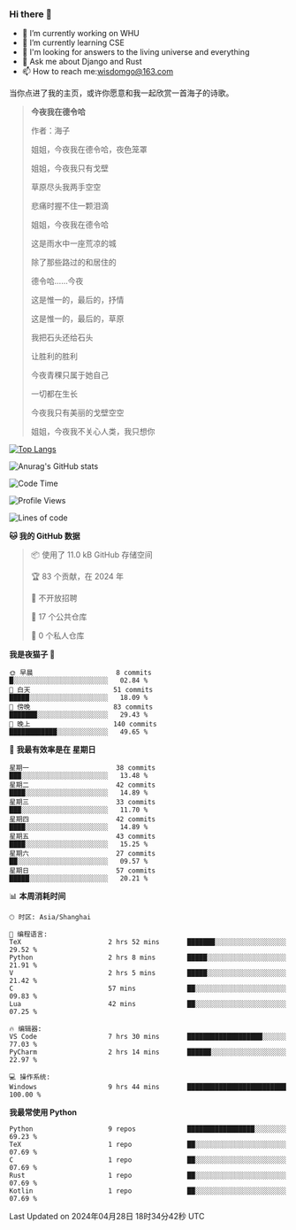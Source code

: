 ### Hi there 👋



- 🔭 I’m currently working on WHU
- 🌱 I’m currently learning CSE
- 🤔 I'm looking for answers to the living universe and everything
- 💬 Ask me about Django and Rust
- 📫 How to reach me:wisdomgo@163.com

当你点进了我的主页，或许你愿意和我一起欣赏一首海子的诗歌。

>**今夜我在德令哈**
>
>作者：海子
>
>姐姐，今夜我在德令哈，夜色笼罩
>
>姐姐，今夜我只有戈壁
>
>草原尽头我两手空空
>
>悲痛时握不住一颗泪滴
>
>姐姐，今夜我在德令哈
>
>这是雨水中一座荒凉的城
>
>除了那些路过的和居住的
>
>德令哈......今夜
>
>这是惟一的，最后的，抒情
>
>这是惟一的，最后的，草原
>
>我把石头还给石头
>
>让胜利的胜利
>
>今夜青稞只属于她自己
>
>一切都在生长
>
>今夜我只有美丽的戈壁空空
>
>姐姐，今夜我不关心人类，我只想你



[![Top Langs](https://github-readme-stats.vercel.app/api/top-langs/?username=wisdomgo&theme=onedark)](https://github.com/anuraghazra/github-readme-stats)

![Anurag's GitHub stats](https://github-readme-stats.vercel.app/api?username=wisdomgo&hide=contribs,stars&theme=synthwave)

<!--START_SECTION:waka-->
![Code Time](http://img.shields.io/badge/Code%20Time-150%20hrs%2053%20mins-blue)

![Profile Views](http://img.shields.io/badge/%E4%B8%AA%E4%BA%BA%E8%B5%84%E6%96%99%E8%A7%82%E7%9C%8B%E6%AC%A1%E6%95%B0-5-blue)

![Lines of code](https://img.shields.io/badge/%E4%BB%8E%E3%80%8CHello%20World%E3%80%8D%E8%B5%B7%E6%88%91%E5%B7%B2%E7%BB%8F%E5%86%99%E4%BA%86-46.7%20thousand%20%E8%A1%8C%E4%BB%A3%E7%A0%81-blue)

**🐱 我的 GitHub 数据** 

> 📦  使用了 11.0 kB GitHub 存储空间 
 > 
> 🏆 83 个贡献，在 2024 年
 > 
> 🚫 不开放招聘
 > 
> 📜 17 个公共仓库 
 > 
> 🔑 0 个私人仓库 
 > 
**我是夜猫子 🦉** 

```text
🌞 早晨                     8 commits           █░░░░░░░░░░░░░░░░░░░░░░░░   02.84 % 
🌆 白天                     51 commits          █████░░░░░░░░░░░░░░░░░░░░   18.09 % 
🌃 傍晚                     83 commits          ███████░░░░░░░░░░░░░░░░░░   29.43 % 
🌙 晚上                     140 commits         ████████████░░░░░░░░░░░░░   49.65 % 
```
📅 **我最有效率是在 星期日** 

```text
星期一                      38 commits          ███░░░░░░░░░░░░░░░░░░░░░░   13.48 % 
星期二                      42 commits          ████░░░░░░░░░░░░░░░░░░░░░   14.89 % 
星期三                      33 commits          ███░░░░░░░░░░░░░░░░░░░░░░   11.70 % 
星期四                      42 commits          ████░░░░░░░░░░░░░░░░░░░░░   14.89 % 
星期五                      43 commits          ████░░░░░░░░░░░░░░░░░░░░░   15.25 % 
星期六                      27 commits          ██░░░░░░░░░░░░░░░░░░░░░░░   09.57 % 
星期日                      57 commits          █████░░░░░░░░░░░░░░░░░░░░   20.21 % 
```


📊 **本周消耗时间** 

```text
🕑︎ 时区: Asia/Shanghai

💬 编程语言: 
TeX                      2 hrs 52 mins       ███████░░░░░░░░░░░░░░░░░░   29.52 % 
Python                   2 hrs 8 mins        █████░░░░░░░░░░░░░░░░░░░░   21.91 % 
V                        2 hrs 5 mins        █████░░░░░░░░░░░░░░░░░░░░   21.42 % 
C                        57 mins             ██░░░░░░░░░░░░░░░░░░░░░░░   09.83 % 
Lua                      42 mins             ██░░░░░░░░░░░░░░░░░░░░░░░   07.25 % 

🔥 编辑器: 
VS Code                  7 hrs 30 mins       ███████████████████░░░░░░   77.03 % 
PyCharm                  2 hrs 14 mins       ██████░░░░░░░░░░░░░░░░░░░   22.97 % 

💻 操作系统: 
Windows                  9 hrs 44 mins       █████████████████████████   100.00 % 
```

**我最常使用 Python** 

```text
Python                   9 repos             █████████████████░░░░░░░░   69.23 % 
TeX                      1 repo              ██░░░░░░░░░░░░░░░░░░░░░░░   07.69 % 
C                        1 repo              ██░░░░░░░░░░░░░░░░░░░░░░░   07.69 % 
Rust                     1 repo              ██░░░░░░░░░░░░░░░░░░░░░░░   07.69 % 
Kotlin                   1 repo              ██░░░░░░░░░░░░░░░░░░░░░░░   07.69 % 
```




 Last Updated on 2024年04月28日 18时34分42秒 UTC
<!--END_SECTION:waka-->

